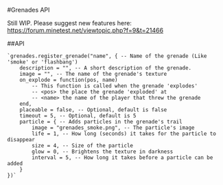 #Grenades API

Still WIP. Please suggest new features here: https://forum.minetest.net/viewtopic.php?f=9&t=21466

##API

	`grenades.register_grenade("name", { -- Name of the grenade (Like 'smoke' or 'flashbang')
		description = "", -- A short description of the grenade.
		image = "", -- The name of the grenade's texture
		on_explode = function(pos, name)
			-- This function is called when the grenade 'explodes'
			-- <pos> the place the grenade 'exploded' at
			-- <name> the name of the player that threw the grenade
		end,
		placeable = false, -- Optional, default is false
		timeout = 5, -- Optional, default is 5
		particle = { -- Adds particles in the grenade's trail
            image = "grenades_smoke.png", -- The particle's image
            life = 1, -- How long (seconds) it takes for the particle to disappear
            size = 4, -- Size of the particle
            glow = 0, -- Brightens the texture in darkness
            interval = 5, -- How long it takes before a particle can be added
        }
	})`
